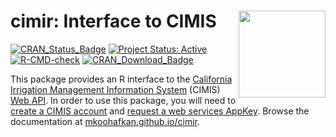 # cimir: Interface to CIMIS <a href='https://github.com/mkoohafkan/cimir'><img src='man/figures/logo.png' align="right" height="139" style="float:right; height:139px;" /></a>

<!-- badges: start -->
[![CRAN_Status_Badge](http://www.r-pkg.org/badges/version/cimir)](http://cran.r-project.org/package=cimir)
[![Project Status: Active](https://www.repostatus.org/badges/latest/active.svg)](https://www.repostatus.org/#active)
[![R-CMD-check](https://github.com/mkoohafkan/cimir/actions/workflows/R-CMD-check.yaml/badge.svg)](https://github.com/mkoohafkan/cimir/actions/workflows/R-CMD-check.yaml)
[![CRAN_Download_Badge](https://cranlogs.r-pkg.org/badges/grand-total/cimir)](http://cran.r-project.org/package=cimir)
<!-- badges: end -->

This package provides an R interface to the 
[California Irrigation Management Information System](https://cimis.water.ca.gov/)
(CIMIS) [Web API](http://et.water.ca.gov/Home/Index). In order to use 
this package, you will need to 
[create a CIMIS account](https://cimis.water.ca.gov/Auth/Register.aspx) 
and [request a web services AppKey](https://et.water.ca.gov/Home/Register/). 
Browse the documentation at 
[mkoohafkan.github.io/cimir](https://mkoohafkan.github.io/cimir/).

